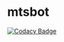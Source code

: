 # mtsbot
[![Codacy Badge](https://api.codacy.com/project/badge/Grade/fbc1d50f26c24238ad2b269b1299ef5b)](https://www.codacy.com/manual/Matuiss2/mtsbot?utm_source=github.com&amp;utm_medium=referral&amp;utm_content=Matuiss2/mtsbot&amp;utm_campaign=Badge_Grade)